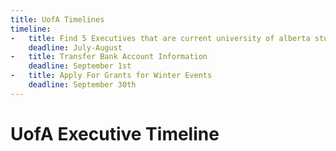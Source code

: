 ```yaml
---
title: UofA Timelines
timeline:
-   title: Find 5 Executives that are current university of alberta students.
    deadline: July-August
-   title: Transfer Bank Account Information
    deadline: September 1st
-   title: Apply For Grants for Winter Events
    deadline: September 30th 
---
```

# UofA Executive Timeline

<Timeline :events="$page.frontmatter.timeline" />
